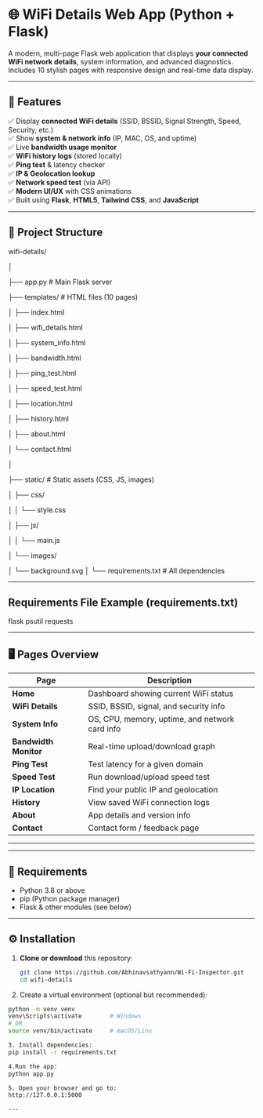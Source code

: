 # 🌐 WiFi Details Web App (Python + Flask)

A modern, multi-page Flask web application that displays **your connected WiFi network details**, system information, and advanced diagnostics.  
Includes 10 stylish pages with responsive design and real-time data display.

---

## 🚀 Features

✅ Display **connected WiFi details** (SSID, BSSID, Signal Strength, Speed, Security, etc.)  
✅ Show **system & network info** (IP, MAC, OS, and uptime)  
✅ Live **bandwidth usage monitor**  
✅ **WiFi history logs** (stored locally)  
✅ **Ping test** & latency checker  
✅ **IP & Geolocation lookup**  
✅ **Network speed test** (via API)  
✅ **Modern UI/UX** with CSS animations  
✅ Built using **Flask**, **HTML5**, **Tailwind CSS**, and **JavaScript**

---

## 📁 Project Structure
wifi-details/

│

├── app.py # Main Flask server

├── templates/ # HTML files (10 pages)

│ ├── index.html

│ ├── wifi_details.html

│ ├── system_info.html

│ ├── bandwidth.html

│ ├── ping_test.html

│ ├── speed_test.html

│ ├── location.html

│ ├── history.html

│ ├── about.html

│ └── contact.html

│

├── static/ # Static assets (CSS, JS, images)

│ ├── css/

│ │ └── style.css

│ ├── js/

│ │ └── main.js

│ └── images/

│ └── background.svg
│
└── requirements.txt # All dependencies

---

## Requirements File Example (requirements.txt)
flask
psutil
requests

---

## 🖥️ Pages Overview
| Page                  | Description                                    |
| --------------------- | ---------------------------------------------- |
| **Home**              | Dashboard showing current WiFi status          |
| **WiFi Details**      | SSID, BSSID, signal, and security info         |
| **System Info**       | OS, CPU, memory, uptime, and network card info |
| **Bandwidth Monitor** | Real-time upload/download graph                |
| **Ping Test**         | Test latency for a given domain                |
| **Speed Test**        | Run download/upload speed test                 |
| **IP Location**       | Find your public IP and geolocation            |
| **History**           | View saved WiFi connection logs                |
| **About**             | App details and version info                   |
| **Contact**           | Contact form / feedback page                   |

---



---

## 🧠 Requirements

- Python 3.8 or above  
- pip (Python package manager)  
- Flask & other modules (see below)

---

## ⚙️ Installation

1. **Clone or download** this repository:
   ```bash
   git clone https://github.com/Abhinavsathyann/Wi-Fi-Inspector.git
   cd wifi-details

2. Create a virtual environment (optional but recommended):
 ```bash
python -m venv venv
venv\Scripts\activate        # Windows
# OR
source venv/bin/activate     # macOS/Linu

3. Install dependencies:
pip install -r requirements.txt

4.Run the app:
python app.py

5. Open your browser and go to:
http://127.0.0.1:5000

---
